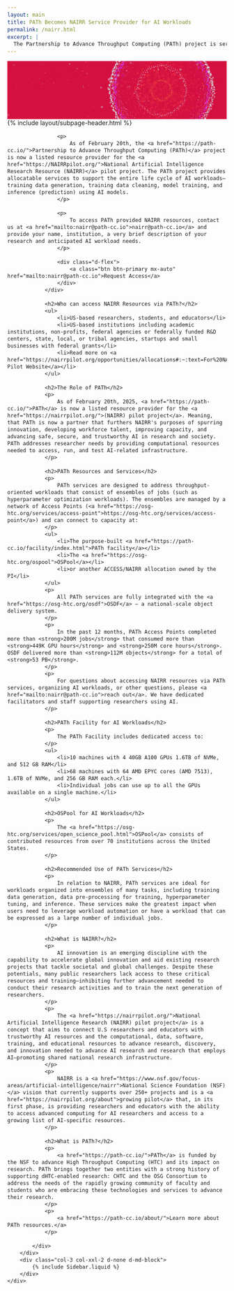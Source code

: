 ```yaml
---
layout: main
title: PATh Becomes NAIRR Service Provider for AI Workloads
permalink: /nairr.html
excerpt: |
  The Partnership to Advance Throughput Computing (PATh) project is service provider for the National Artificial Intelligence Research (NAIRR) pilot project, providing allocatable services to support the entire life cycle of AI workloads. PATh addresses researcher needs by providing computational resources needed to access, run, and test AI-related infrastructure.
---
```


<img src="/images/nairr.jpg" alt="Description of image" style="width: 100%; height: auto; display: block; max-height: 200px; object-fit: cover">

<div class="container-lg pb-5">
    <div class="row justify-content-center">
        <div class="col-12 col-sm-10 col-md-9 col-xxl-8">
            {% include layout/subpage-header.html %}
            <div>
                <div class="rounded p-3 mb-4 border fst-italic">

                    <p>
                        As of February 20th, the <a href="https://path-cc.io/">Partnership to Advance Throughput Computing (PATh)</a> project is now a listed resource provider for the <a href="https://NAIRRpilot.org/">National Artificial Intelligence Research Resource (NAIRR)</a> pilot project. The PATh project provides allocatable services to support the entire life cycle of AI workloads–training data generation, training data cleaning, model training, and inference (prediction) using AI models.
                    </p>

                    <p>
                        To access PATh provided NAIRR resources, contact us at <a href="mailto:nairr@path-cc.io">nairr@path-cc.io</a> and provide your name, institution, a very brief description of your research and anticipated AI workload needs.
                    </p>

                    <div class="d-flex">
                        <a class="btn btn-primary mx-auto" href="mailto:nairr@path-cc.io">Request Access</a>
                    </div>
                </div>

                <h2>Who can access NAIRR Resources via PATh?</h2>
                <ul>
                    <li>US-based researchers, students, and educators</li>
                    <li>US-based institutions including academic institutions, non-profits, federal agencies or federally funded R&D centers, state, local, or tribal agencies, startups and small businesses with federal grants</li>
                    <li>Read more on <a href="https://nairrpilot.org/opportunities/allocations#:~:text=For%20NAIRR%20Classroom%20projects%2C%20educators,equipped%20with%20TPUs%20and%20GPUs.">NAIRR Pilot Website</a></li>
                </ul>

                <h2>The Role of PATh</h2>
                <p>
                    As of February 20th, 2025, <a href="https://path-cc.io/">PATh</a> is now a listed resource provider for the <a href="https://nairrpilot.org/">(NAIRR) pilot project</a>. Meaning, that PATh is now a partner that furthers NAIRR's purposes of spurring innovation, developing workforce talent, improving capacity, and advancing safe, secure, and trustworthy AI in research and society. PATh addresses researcher needs by providing computational resources needed to access, run, and test AI-related infrastructure.
                </p>

                <h2>PATh Resources and Services</h2>
                <p>
                    PATh services are designed to address throughput-oriented workloads that consist of ensembles of jobs (such as hyperparameter optimization workloads). The ensembles are managed by a network of Access Points (<a href="https://osg-htc.org/services/access-point">https://osg-htc.org/services/access-point</a>) and can connect to capacity at:
                </p>
                <ul>
                    <li>The purpose-built <a href="https://path-cc.io/facility/index.html">PATh facility</a></li>
                    <li>The <a href="https://osg-htc.org/ospool">OSPool</a></li>
                    <li>or another ACCESS/NAIRR allocation owned by the PI</li>
                </ul>
                <p>
                    All PATh services are fully integrated with the <a href="https://osg-htc.org/osdf">OSDF</a> – a national-scale object delivery system.
                </p>
                <p>
                    In the past 12 months, PATh Access Points completed more than <strong>200M jobs</strong> that consumed more than <strong>449K GPU hours</strong> and <strong>250M core hours</strong>. OSDF delivered more than <strong>112M objects</strong> for a total of <strong>53 PB</strong>.
                </p>
                <p>
                    For questions about accessing NAIRR resources via PATh services, organizing AI workloads, or other questions, please <a href="mailto:nairr@path-cc.io">reach out</a>. We have dedicated facilitators and staff supporting researchers using AI.
                </p>

                <h2>PATh Facility for AI Workloads</h2>
                <p>
                    The PATh Facility includes dedicated access to:
                </p>
                <ul>
                    <li>10 machines with 4 40GB A100 GPUs 1.6TB of NVMe, and 512 GB RAM</li>
                    <li>68 machines with 64 AMD EPYC cores (AMD 7513), 1.6TB of NVMe, and 256 GB RAM each.</li>
                    <li>Individual jobs can use up to all the GPUs available on a single machine.</li>
                </ul>

                <h2>OSPool for AI Workloads</h2>
                <p>
                    The <a href="https://osg-htc.org/services/open_science_pool.html">OSPool</a> consists of contributed resources from over 70 institutions across the United States.
                </p>

                <h2>Recommended Use of PATh Services</h2>
                <p>
                    In relation to NAIRR, PATh services are ideal for workloads organized into ensembles of many tasks, including training data generation, data pre-processing for training, hyperparameter tuning, and inference. These services make the greatest impact when users need to leverage workload automation or have a workload that can be expressed as a large number of individual jobs.
                </p>

                <h2>What is NAIRR?</h2>
                <p>
                    AI innovation is an emerging discipline with the capability to accelerate global innovation and aid existing research projects that tackle societal and global challenges. Despite these potentials, many public researchers lack access to these critical resources and training—inhibiting further advancement needed to conduct their research activities and to train the next generation of researchers.
                </p>
                <p>
                    The <a href="https://nairrpilot.org/">National Artificial Intelligence Research (NAIRR) pilot project</a> is a concept that aims to connect U.S researchers and educators with trustworthy AI resources and the computational, data, software, training, and educational resources to advance research, discovery, and innovation needed to advance AI research and research that employs AI—promoting shared national research infrastructure.
                </p>
                <p>
                    NAIRR is a <a href="https://www.nsf.gov/focus-areas/artificial-intelligence/nairr">National Science Foundation (NSF)</a> vision that currently supports over 250+ projects and is a <a href="https://nairrpilot.org/about">growing pilot</a> that, in its first phase, is providing researchers and educators with the ability to access advanced computing for AI researchers and access to a growing list of AI-specific resources.
                </p>

                <h2>What is PATh?</h2>
                <p>
                    <a href="https://path-cc.io/">PATh</a> is funded by the NSF to advance High Throughput Computing (HTC) and its impact on research. PATh brings together two entities with a strong history of supporting dHTC-enabled research: CHTC and the OSG Consortium to address the needs of the rapidly growing community of faculty and students who are embracing these technologies and services to advance their research.
                </p>
                <p>
                    <a href="https://path-cc.io/about/">Learn more about PATh resources.</a>
                </p>

            </div>
        </div>
        <div class="col-3 col-xxl-2 d-none d-md-block">
            {% include Sidebar.liquid %}
        </div>
    </div>
</div>
